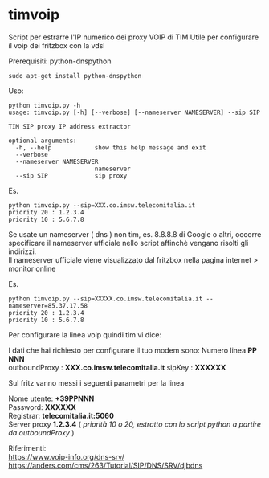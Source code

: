 # timvoip
Script per estrarre l'IP numerico dei proxy VOIP di TIM
Utile per configurare il voip dei fritzbox con la vdsl


Prerequisiti: python-dnspython
```shell
sudo apt-get install python-dnspython
```

Uso:
```shell
python timvoip.py -h
usage: timvoip.py [-h] [--verbose] [--nameserver NAMESERVER] --sip SIP

TIM SIP proxy IP address extractor

optional arguments:
  -h, --help            show this help message and exit
  --verbose
  --nameserver NAMESERVER
                        nameserver
  --sip SIP             sip proxy
```
Es.
```shell
python timvoip.py --sip=XXX.co.imsw.telecomitalia.it
priority 20 : 1.2.3.4
priority 10 : 5.6.7.8
```

Se usate un nameserver ( dns ) non tim, es. 8.8.8.8 di Google o altri, occorre specificare il nameserver ufficiale nello script affinchè vengano risolti gli indirizzi.  
Il nameserver ufficiale viene visualizzato dal fritzbox nella pagina internet > monitor online

Es.
```shell
python timvoip.py --sip=XXXXX.co.imsw.telecomitalia.it --nameserver=85.37.17.58
priority 20 : 1.2.3.4
priority 10 : 5.6.7.8
```



Per configurare la linea voip quindi tim vi dice:

I dati che hai richiesto per configurare il tuo modem sono:
Numero linea **PP NNN**  
outboundProxy :	**XXX.co.imsw.telecomitalia.it** 
sipKey :	**XXXXXX**  

Sul fritz vanno messi i seguenti parametri per la linea

Nome utente: **+39PPNNN**  
Password: **XXXXXX**  
Registrar: **telecomitalia.it:5060**  
Server proxy **1.2.3.4** ( *priorità 10 o 20, estratto con lo script python a partire da outboundProxy* )  

Riferimenti:  
https://www.voip-info.org/dns-srv/  
https://anders.com/cms/263/Tutorial/SIP/DNS/SRV/djbdns  



